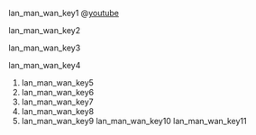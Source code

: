 lan_man_wan_key1
@[youtube](nMYapL6RQzU)


lan_man_wan_key2


lan_man_wan_key3


lan_man_wan_key4


1. lan_man_wan_key5
2. lan_man_wan_key6
3. lan_man_wan_key7
4. lan_man_wan_key8
5. lan_man_wan_key9
lan_man_wan_key10
lan_man_wan_key11
